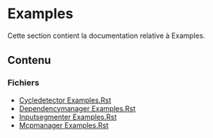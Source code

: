 # Examples

Cette section contient la documentation relative à Examples.

## Contenu


### Fichiers

- [Cycledetector Examples.Rst](./CycleDetector_Examples.rst.txt)
- [Dependencymanager Examples.Rst](./DependencyManager_Examples.rst.txt)
- [Inputsegmenter Examples.Rst](./InputSegmenter_Examples.rst.txt)
- [Mcpmanager Examples.Rst](./MCPManager_Examples.rst.txt)

